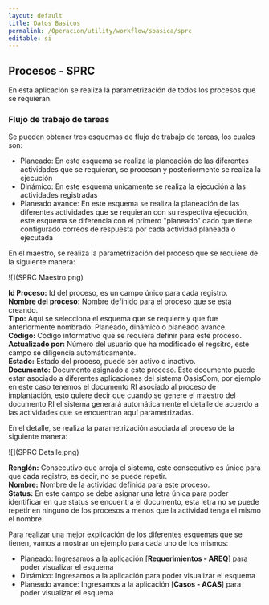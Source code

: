 ```yaml
---
layout: default
title: Datos Basicos
permalink: /Operacion/utility/workflow/sbasica/sprc
editable: si
---
```


## Procesos - SPRC

En esta aplicación se realiza la parametrización de todos los procesos que se requieran.

### Flujo de trabajo de tareas

Se pueden obtener tres esquemas de flujo de trabajo de tareas, los cuales son:

- Planeado: En este esquema se realiza la planeación de las diferentes actividades que se requieran, se procesan y posteriormente se realiza la ejecución  
- Dinámico: En este esquema unicamente se realiza la ejecución a las actividades registradas  
- Planeado avance: En este esquema se realiza la planeación de las diferentes actividades que se requieran con su respectiva ejecución, este esquema se diferencia con el primero "planeado" dado que tiene configurado correos de respuesta por cada actividad planeada o ejecutada  

En el maestro, se realiza la parametrización del proceso que se requiere de la siguiente manera:

![](SPRC Maestro.png)

**Id Proceso:** Id del proceso, es un campo único para cada registro.  
**Nombre del proceso:** Nombre definido para el proceso que se está creando.  
**Tipo:** Aquí se selecciona el esquema que se requiere y que fue anteriormente nombrado: Planeado, dinámico o planeado avance.  
**Código:** Código informativo que se requiera definir para este proceso.  
**Actualizado por:** Número del usuario que ha modificado el regsitro, este campo se diligencia automáticamente.  
**Estado:** Estado del proceso, puede ser activo o inactivo.  
**Documento:** Documento asignado a este proceso. Este documento puede estar asociado a diferentes aplicaciones del sistema OasisCom, por ejemplo en este caso tenemos el documento RI asociado al proceso de implantación, esto quiere decir que cuando se genere el maestro del documento RI el sistema generará automáticamente el detalle de acuerdo a las actividades que se encuentran aquí parametrizadas.  

En el detalle, se realiza la parametrización asociada al proceso de la siguiente manera:

![](SPRC Detalle.png)

**Renglón:** Consecutivo que arroja el sistema, este consecutivo es único para que cada registro, es decir, no se puede repetir.  
**Nombre:** Nombre de la actividad definida para este proceso.  
**Status:** En este campo se debe asignar una letra única para poder identificar en que status se encuentra el documento, esta letra no se puede repetir en ninguno de los procesos a menos que la actividad tenga el mismo el nombre.  

Para realizar una mejor explicación de los diferentes esquemas que se tienen, vamos a mostrar un ejemplo para cada uno de los mismos:

- Planeado: Ingresamos a la aplicación [**Requerimientos - AREQ**] para poder visualizar el esquema  
- Dinámico: Ingresamos a la aplicación para poder visualizar el esquema  
- Planeado avance: Ingresamos a la aplicación [**Casos - ACAS**] para poder visualizar el esquema  

